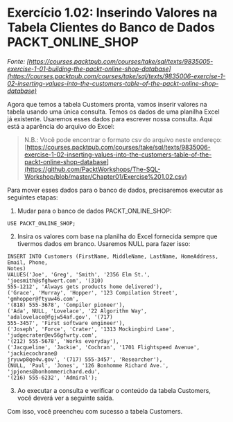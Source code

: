 # Exercício 1.02: Inserindo Valores na Tabela Clientes do Banco de Dados PACKT_ONLINE_SHOP
_Fonte: [https://courses.packtpub.com/courses/take/sql/texts/9835005-exercise-1-01-building-the-packt-online-shop-database](https://courses.packtpub.com/courses/take/sql/texts/9835006-exercise-1-02-inserting-values-into-the-customers-table-of-the-packt-online-shop-database)_

Agora que temos a tabela Customers pronta, vamos inserir valores na tabela usando uma única consulta. Temos os dados de uma planilha Excel já existente. Usaremos esses dados para escrever nossa consulta. Aqui está a aparência do arquivo do Excel:

>N.B.: Você pode encontrar o formato csv do arquivo neste endereço: [https://courses.packtpub.com/courses/take/sql/texts/9835006-exercise-1-02-inserting-values-into-the-customers-table-of-the-packt-online-shop-database](https://github.com/PacktWorkshops/The-SQL-Workshop/blob/master/Chapter01/Exercise%201.02.csv)

Para mover esses dados para o banco de dados, precisaremos executar as seguintes etapas:

1. Mudar para o banco de dados PACKT_ONLINE_SHOP:
```
USE PACKT_ONLINE_SHOP;
```

2. Insira os valores com base na planilha do Excel fornecida sempre que tivermos dados em branco. Usaremos NULL para fazer isso:
```
INSERT INTO Customers (FirstName, MiddleName, LastName, HomeAddress, Email, Phone,
Notes)
VALUES('Joe', 'Greg', 'Smith', '2356 Elm St.', 'joesmith@sfghwert.com', '(310)
555-1212', 'Always gets products home delivered'),
('Grace', 'Murray', 'Hopper', '123 Compilation Street', 'gmhopper@ftyuw46.com',
'(818) 555-3678', 'Compiler pioneer'),
('Ada', NULL, 'Lovelace', '22 Algorithm Way', 'adalovelace@fgjw54af.gov', '(717)
555-3457', 'First software engineer'),
('Joseph', 'Force', 'Crater', '1313 Mockingbird Lane', 'judgecrater@ev56gfwrty.com',
'(212) 555-5678', 'Works everyday'),
('Jacqueline', 'Jackie', 'Cochran', '1701 Flightspeed Avenue', 'jackiecochrane@
jryuwp8qe4w.gov', '(717) 555-3457', 'Researcher'),
(NULL, 'Paul', 'Jones', '126 Bonhomme Richard Ave.', 'jpjones@bonhommerichard.edu',
'(216) 555-6232', 'Admiral');
```

3. Ao executar a consulta e verificar o conteúdo da tabela Customers, você deverá ver a seguinte saída.


Com isso, você preencheu com sucesso a tabela Customers.

